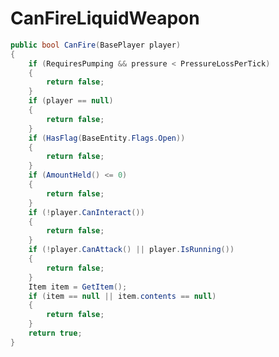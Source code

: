 <Badge type="danger" text="Carbon Compatible"/><Badge type="warning" text="Oxide Compatible"/>
# CanFireLiquidWeapon
```csharp
public bool CanFire(BasePlayer player)
{
	if (RequiresPumping && pressure < PressureLossPerTick)
	{
		return false;
	}
	if (player == null)
	{
		return false;
	}
	if (HasFlag(BaseEntity.Flags.Open))
	{
		return false;
	}
	if (AmountHeld() <= 0)
	{
		return false;
	}
	if (!player.CanInteract())
	{
		return false;
	}
	if (!player.CanAttack() || player.IsRunning())
	{
		return false;
	}
	Item item = GetItem();
	if (item == null || item.contents == null)
	{
		return false;
	}
	return true;
}

```
